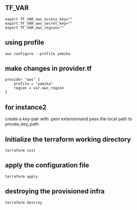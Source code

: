 
## TF_VAR

```
export TF_VAR_aws_access_key=""
export TF_VAR_aws_secret_key=""
export TF_VAR_aws_region=""
```

## using profile

```
aws configure --profile yamika
```
## make changes in provider.tf
```
provider "aws" {
    profile = "yamika"
    region = var.aws_region
}
```

## for instance2 

create a key-pair with .pem extensionand pass the local path to private_key_path

## Initialize the terraform working directory

```
terraform init
```

## apply the configuration file

```
terraform apply
```

## destroying the provisioned infra

```
terraform destroy
```
